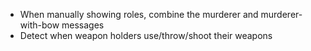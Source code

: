 * When manually showing roles, combine the murderer and murderer-with-bow messages
* Detect when weapon holders use/throw/shoot their weapons
